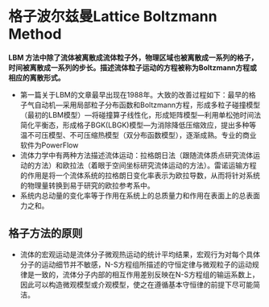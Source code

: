 # 格子波尔兹曼Lattice Boltzmann Method

**LBM 方法中除了流体被离散成流体粒子外，物理区域也被离散成一系列的格子，时间被离散成一系列的步长。描述流体粒子运动的方程被称为Boltzmann方程或相应的离散形式。**
- 第一篇关于LBM的文章最早出现在1988年。大致的改善过程如下：最早的格子气自动机—采用局部粒子分布函数和Boltzmann方程，形成多粒子碰撞模型（最初的LBM模型）—将碰撞算子线性化，形成矩阵模型—利用单松弛时间法简化平衡态，形成格子BGK(LBGK)模型—为消除降低压缩效应，提出多种等温不可压模型、不可压缩热模型（双分布函数模型），逐渐成熟。专业的商业软件为PowerFlow
- 流体力学中有两种方法描述流体运动：拉格朗日法（跟随流体质点研究流体运动的方法）和欧拉法（着眼于空间坐标研究流体运动的方法）。雷诺运输方程的作用是将一个流体系统的拉格朗日变化率表示为欧拉导数，从而将针对系统的物理量转换到易于研究的欧拉参考系中。
- 系统内总动量的变化率等于作用在系统上的总质量力和作用在表面上的总表面力之和。

## 格子方法的原则
- 流体的宏观运动是流体分子微观热运动的统计平均结果，宏观行为对每个具体分子的运动细节并不敏感，N-S方程组所描述的守恒定律与微观粒子的运动规律是一致的，流体分子内部的相互作用差别反映在N-S方程组的输运系数上，因此可以构造微观模型或介观模型，使之在遵循基本守恒律的前提下尽可能简洁。
